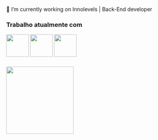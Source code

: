 🔭 I’m currently working on Innolevels | Back-End developer

### Trabalho atualmente com

<div>
  <img src="https://cdn.jsdelivr.net/gh/devicons/devicon/icons/csharp/csharp-original.svg" width="60"/>
  <img src="https://cdn.jsdelivr.net/gh/devicons/devicon/icons/javascript/javascript-original.svg" width="60"/>
  <img src="https://cdn.jsdelivr.net/gh/devicons/devicon/icons/microsoftsqlserver/microsoftsqlserver-plain-wordmark.svg" width="60"/>
</div>

###

<div>
  <a href="https://github.com/MatheusCasanova">
  <img height="180em" src="https://github-readme-stats.vercel.app/api/top-langs/?username=MatheusCasanova&layout=compact&langs_count=4&theme=dark"/>
  </a>
 </div>
